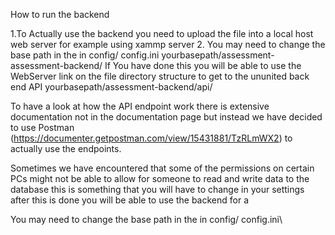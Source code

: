
How to run the backend

1.To Actually use the backend you need to upload the file into a local host web server for example using xammp server
2. You may need to change the base path in the in config/ config.ini yourbasepath/assessment-assessment-backend/
If You have done this you will be able to use the WebServer link on the file directory structure to get to the ununited back end API yourbasepath/assessment-backend/api/

To have a look at how the API endpoint work there is extensive documentation not in the documentation page but instead we have decided to use Postman (https://documenter.getpostman.com/view/15431881/TzRLmWX2)  to actually use the endpoints.

Sometimes we have encountered that some of the permissions on certain PCs might not be able to allow for someone to read and write data to the database this is something that you will have to change in your settings after this is done you will be able to use the backend for a 

You may need to change the base path in the in config/ config.ini\
